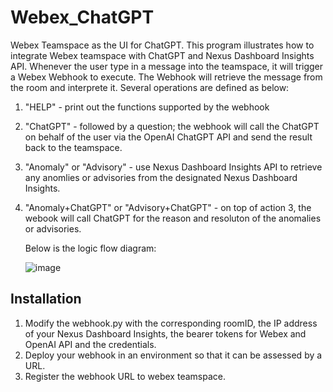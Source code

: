 # Webex_ChatGPT
 Webex Teamspace as the UI for ChatGPT. This program illustrates how to integrate Webex teamspace with ChatGPT and Nexus Dashboard Insights API. Whenever the user type in a message into the teamspace, it will trigger a Webex Webhook to execute. The Webhook will retrieve the message  from the room and interprete it. Several operations are defined as below:

 1. "HELP" - print out the functions supported by the webhook
 2. "ChatGPT" - followed by a question; the webhook will call the ChatGPT on behalf of the user via the OpenAI ChatGPT API and send the result back to the teamspace.
 3. "Anomaly" or "Advisory" - use Nexus Dashboard Insights API to retrieve any anomlies or advisories from the designated Nexus Dashboard Insights.
 4. "Anomaly+ChatGPT" or "Advisory+ChatGPT" - on top of action 3, the webook will call ChatGPT for the reason and resoluton of the anomalies or advisories.

    Below is the logic flow diagram:

    ![image](https://github.com/philiwon8868/Webex_ChatGPT/assets/8743281/681192be-158f-43bc-b3ca-99c8807df99e)


## Installation
1. Modify the webhook.py with the corresponding roomID, the IP address of your Nexus Dashboard Insights, the bearer tokens for Webex and OpenAI API and the credentials.
2. Deploy your webhook in an environment so that it can be assessed by a URL.
3. Register the webhook URL to webex teamspace.


